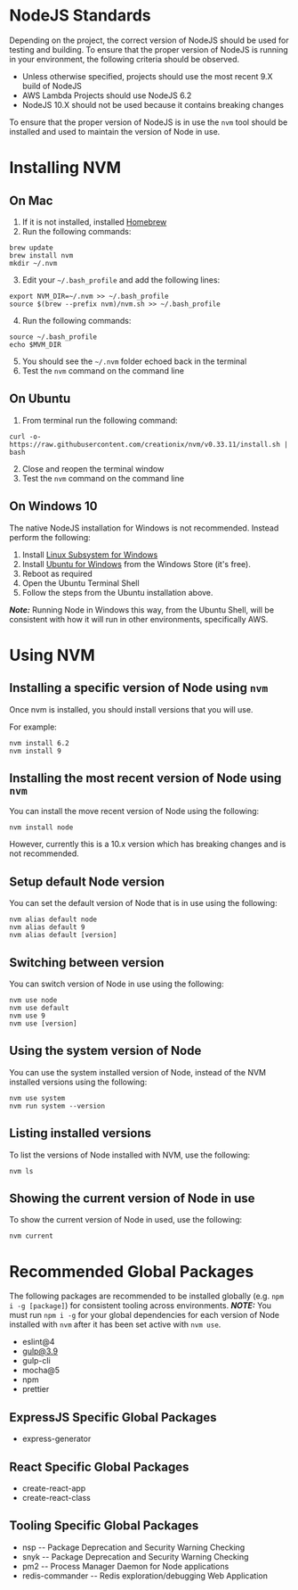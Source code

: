 # NodeJS Standards
Depending on the project, the correct version of NodeJS should be used for testing and building. To ensure that the
proper version of NodeJS is running in your environment, the following criteria should be observed.

  * Unless otherwise specified, projects should use the most recent 9.X build of NodeJS
  * AWS Lambda Projects should use NodeJS 6.2
  * NodeJS 10.X should not be used because it contains breaking changes

To ensure that the proper version of NodeJS is in use the `nvm` tool should be installed and used to maintain the
version of Node in use.

# Installing NVM

## On Mac
  1. If it is not installed, installed [Homebrew](http://brew.sh/)
  2. Run the following commands:
```shell
brew update
brew install nvm
mkdir ~/.nvm
```
  3. Edit your `~/.bash_profile` and add the following lines:
```
export NVM_DIR=~/.nvm >> ~/.bash_profile
source $(brew --prefix nvm)/nvm.sh >> ~/.bash_profile
```
  4. Run the following commands:
```shell
source ~/.bash_profile
echo $MVM_DIR
```
  5. You should see the `~/.nvm` folder echoed back in the terminal
  6. Test the `nvm` command on the command line

## On Ubuntu
  1. From terminal run the following command:
```shell
curl -o- https://raw.githubusercontent.com/creationix/nvm/v0.33.11/install.sh | bash
```
  2. Close and reopen the terminal window
  3. Test the `nvm` command on the command line

## On Windows 10
The native NodeJS installation for Windows is not recommended. Instead perform the following:
  1. Install [Linux Subsystem for Windows](https://docs.microsoft.com/en-us/windows/wsl/install-win10)
  2. Install [Ubuntu for Windows](https://tutorials.ubuntu.com/tutorial/tutorial-ubuntu-on-windows#0) from the Windows Store (it's free).
  3. Reboot as required
  4. Open the Ubuntu Terminal Shell
  5. Follow the steps from the Ubuntu installation above.

***Note:*** Running Node in Windows this way, from the Ubuntu Shell, will be consistent with how it will run in other environments, specifically AWS.

# Using NVM

## Installing a specific version of Node using `nvm`
Once nvm is installed, you should install versions that you will use.

For example:
```shell
nvm install 6.2
nvm install 9
```

## Installing the most recent version of Node using `nvm`
You can install the move recent version of Node using the following:
```shell
nvm install node
```

However, currently this is a 10.x version which has breaking changes and is not recommended.

## Setup default Node version
You can set the default version of Node that is in use using the following:
```shell
nvm alias default node
nvm alias default 9
nvm alias default [version]
```

## Switching between version
You can switch version of Node in use using the following:
```shell
nvm use node
nvm use default
nvm use 9
nvm use [version]
```

## Using the system version of Node
You can use the system installed version of Node, instead of the NVM installed versions using the following:
```shell
nvm use system
nvm run system --version
```

## Listing installed versions
To list the versions of Node installed with NVM, use the following:
```shell
nvm ls
```

## Showing the current version of Node in use
To show the current version of Node in used, use the following:
```shell
nvm current
```

# Recommended Global Packages
The following packages are recommended to be installed globally (e.g. `npm i -g [package]`) for consistent tooling across environments. ***NOTE:*** You must run `npm i -g` for your global dependencies for each version of Node installed with `nvm` after it has been set active with `nvm use`.
 * eslint@4
 * gulp@3.9
 * gulp-cli
 * mocha@5
 * npm
 * prettier

## ExpressJS Specific Global Packages
 * express-generator

## React Specific Global Packages
 * create-react-app
 * create-react-class

## Tooling Specific Global Packages
 * nsp -- Package Deprecation and Security Warning Checking
 * snyk -- Package Deprecation and Security Warning Checking
 * pm2 -- Process Manager Daemon for Node applications
 * redis-commander -- Redis exploration/debugging Web Application
